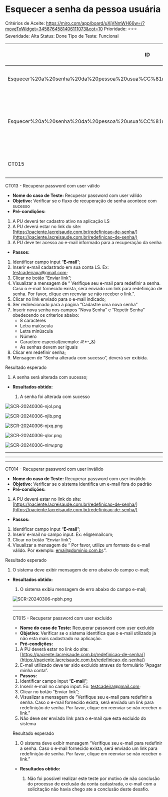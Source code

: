 # Esquecer a senha da pessoa usuária

Critérios de Aceite: https://miro.com/app/board/uXjVNmWH66w=/?moveToWidget=3458764581406111073&cot=10
Prioridade: ⭐️⭐️⭐️
Severidade: Alta
Status: Done
Tipo de Teste: Funcional

| ID | Caso de Teste | Resultados Esperados | Resultados Obtidos | Passou ou Não Passou |
| --- | --- | --- | --- | --- |
| Esquecer%20a%20senha%20da%20pessoa%20usua%CC%81ria%205c431126c5324de9adc76f708a9e62ed.md | Recuperar password com user válido | Alteração da senha será realizada com sucesso | A alteração aconteceu com sucesso | Passou |
| Esquecer%20a%20senha%20da%20pessoa%20usua%CC%81ria%205c431126c5324de9adc76f708a9e62ed.md | Recuperar password com user inválido | Mensagem de :” Por favor, utilize um formato de e-mail válido. Por exemplo: mailto:email@dominio.com.br.” e a alteração não será possivel | A mensagem foi exibida com sucesso e a senha não pode ser alterada | Passou |
| CT015 | Recuperar password com user excluido | Alteração não poderá acontecer | Não obtive resultado suficiente | Não Passou |

CT013 - Recuperar password com user válido

- **Nome do caso de Teste:** Recuperar password com user válido
- **Objetivo:** Verificar se o fluxo de recuperação de senha acontece com sucesso
- **Pré-condições:**

1. A PU deverá ter cadastro ativo na aplicação LS
2. A PU deverá estar no link do site: [https://paciente.lacreisaude.com.br/redefinicao-de-senha/](https://paciente.lacreisaude.com.br/redefinicao-de-senha/)
3. A PU deve ter acesso ao e-mail informado para a recuperação da senha
[](https://paciente.lacreisaude.com.br/)

- **Passos:**
1. Identificar campo input “**E-mail**”;
2. Inserir e-mail cadastrado em sua conta LS. Ex: testcadeiraqa@gmail.com;
3. Clicar no botão “Enviar link”;
4. Visualizar a mensagem de “ Verifique seu e-mail para redefinir a senha. Caso o e-mail fornecido exista, será enviado um link para redefinição de senha. Por favor, clique em reenviar se não receber o link.”.
5. Clicar no link enviado para o e-mail indicado;
6. Ser redirecionado para a pagina “Cadastre uma nova senha”
7. Inserir nova senha nos campos “Nova Senha” e “Repetir Senha” obedecendo os criterios abaixo:
    - 8 caracteres
    - Letra maiúscula
    - Letra minúscula
    - Número
    - Caractere especial(exemplo: #!*-_&)
    - As senhas devem ser iguais
8. Clicar em redefinir senha;
9. Mensagem de “Senha alterada com sucesso”, deverá ser exibida.

Resultado esperado

1. A senha será alterada com sucesso;

- **Resultados obtido:**
    
    1. A senha foi alterada com sucesso
    

![SCR-20240306-njol.png](Esquecer%20a%20senha%20da%20pessoa%20usua%CC%81ria%205c431126c5324de9adc76f708a9e62ed/SCR-20240306-njol.png)

![SCR-20240306-njlb.png](Esquecer%20a%20senha%20da%20pessoa%20usua%CC%81ria%205c431126c5324de9adc76f708a9e62ed/SCR-20240306-njlb.png)

![SCR-20240306-njxq.png](Esquecer%20a%20senha%20da%20pessoa%20usua%CC%81ria%205c431126c5324de9adc76f708a9e62ed/SCR-20240306-njxq.png)

![SCR-20240306-qlor.png](Esquecer%20a%20senha%20da%20pessoa%20usua%CC%81ria%205c431126c5324de9adc76f708a9e62ed/SCR-20240306-qlor.png)

![SCR-20240306-nlrw.png](Esquecer%20a%20senha%20da%20pessoa%20usua%CC%81ria%205c431126c5324de9adc76f708a9e62ed/SCR-20240306-nlrw.png)

---

---

---

CT014 - Recuperar password com user inválido

- **Nome do caso de Teste:** Recuperar password com user inválido
- **Objetivo:** Verificar se o sistema identifica um e-mail fora do padrão
- **Pré-condições:**

1. A PU deverá estar no link do site: [https://paciente.lacreisaude.com.br/redefinicao-de-senha/](https://paciente.lacreisaude.com.br/redefinicao-de-senha/)
[](https://paciente.lacreisaude.com.br/)
- **Passos:**
1. Identificar campo input “**E-mail**”;
2. Inserir e-mail  no campo input. Ex: eli@emailcom;
3. Clicar no botão “Enviar link”;
4. Visualizar a mensagem de “ Por favor, utilize um formato de e-mail válido. Por exemplo: [email@dominio.com.br](mailto:email@dominio.com.br).”.

Resultado esperado

1. O sistema deve exibir mensagem de erro abaixo do campo e-mail;

- **Resultados obtido:**
    
    1. O sistema exibiu mensagem de erro abaixo do campo e-mail;
    
    ![SCR-20240306-npbh.png](Esquecer%20a%20senha%20da%20pessoa%20usua%CC%81ria%205c431126c5324de9adc76f708a9e62ed/SCR-20240306-npbh.png)
    
    ---
    
    ---
    
    CT015 - Recuperar password com user excluido
    
    - **Nome do caso de Teste:** Recuperar password com user excluido
    - **Objetivo:** Verificar se o sistema identifica que o e-mail utilizado ja não esta mais cadastrado na aplicação.
    - **Pré-condições:**
    
    1. A PU deverá estar no link do site: [https://paciente.lacreisaude.com.br/redefinicao-de-senha/](https://paciente.lacreisaude.com.br/redefinicao-de-senha/)
    2. E-mail utilizado deve ter sido excluido atraves do formulário “Apagar minha conta”.
    [](https://paciente.lacreisaude.com.br/)
    - **Passos:**
    1. Identificar campo input “**E-mail**”;
    2. Inserir e-mail  no campo input. Ex: testcadeira@gmail.com;
    3. Clicar no botão “Enviar link”;
    4. Visualizar a mensagem de “Verifique seu e-mail para redefinir a senha. Caso o e-mail fornecido exista, será enviado um link para redefinição de senha. Por favor, clique em reenviar se não receber o link.”
    5. Não deve ser enviado link para o e-mail que esta excluido do sistema
    
    Resultado esperado
    
    1. O sistema deve exibir mensagem “Verifique seu e-mail para redefinir a senha. Caso o e-mail fornecido exista, será enviado um link para redefinição de senha. Por favor, clique em reenviar se não receber o link.”
    
    - **Resultados obtido:**
        
        1. Não foi possivel realizar este teste por motivo de não conclusão do processo de exclusão da conta cadastrada, o e-mail com a solicitação não havia chego ate a conclusão deste desafio.